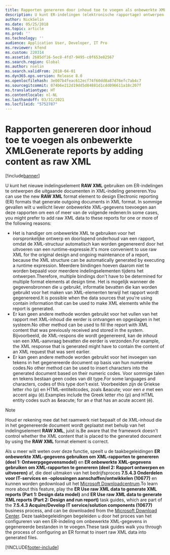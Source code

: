 ```yaml
---
title: Rapporten genereren door inhoud toe te voegen als onbewerkte XML
description: U kunt ER-indelingen (elektronische rapportage) ontwerpen die uitgaande documenten genereren in XML-indeling.
author: NickSelin
ms.date: 05/25/2018
ms.topic: article
ms.prod: ''
ms.technology: ''
audience: Application User, Developer, IT Pro
ms.reviewer: kfend
ms.custom: 220314
ms.assetid: 2685df16-5ec8-4fd7-9495-c0f653e82567
ms.search.region: Global
ms.author: nselin
ms.search.validFrom: 2018-04-01
ms.dyn365.ops.version: Release 8.0
ms.openlocfilehash: 3e007b4feac612ecf74f60dd8a87d76efc7ab4c7
ms.sourcegitcommit: 074b6e212d19dd5d84881d1cdd096611a18c207f
ms.translationtype: HT
ms.contentlocale: nl-NL
ms.lasthandoff: 03/31/2021
ms.locfileid: "5752787"
---
```

# <a name="generate-reports-by-adding-content-as-raw-xml"></a><span data-ttu-id="3776e-103">Rapporten genereren door inhoud toe te voegen als onbewerkte XML</span><span class="sxs-lookup"><span data-stu-id="3776e-103">Generate reports by adding content as raw XML</span></span>

[!include[banner](../includes/banner.md)]

<span data-ttu-id="3776e-104">U kunt het nieuwe indelingselement **RAW XML** gebruiken om ER-indelingen te ontwerpen die uitgaande documenten in XML-indeling genereren.</span><span class="sxs-lookup"><span data-stu-id="3776e-104">You can use the new **RAW XML** format element to design Electronic reporting (ER) formats that generate outgoing documents in XML format.</span></span> <span data-ttu-id="3776e-105">In sommige gevallen wilt u wellicht liever onbewerkte XML-gegevens toevoegen aan deze rapporten om een of meer van de volgende redenen:</span><span class="sxs-lookup"><span data-stu-id="3776e-105">In some cases, you might prefer to add raw XML data to these reports for one or more of the following reasons:</span></span>

- <span data-ttu-id="3776e-106">Het is handiger om onbewerkte XML te gebruiken voor het oorspronkelijke ontwerp en doorlopend onderhoud van een rapport, omdat de XML-structuur automatisch kan worden gegenereerd door het uitvoeren van een runtime-expressie.</span><span class="sxs-lookup"><span data-stu-id="3776e-106">It's more convenient to use raw XML for the original design and ongoing maintenance of a report, because the XML structure can be automatically generated by executing a runtime expression.</span></span> <span data-ttu-id="3776e-107">Meerdere bindingen hoeven daarom niet te worden bepaald voor meerdere indelingselementen tijdens het ontwerpen.</span><span class="sxs-lookup"><span data-stu-id="3776e-107">Therefore, multiple bindings don't have to be determined for multiple format elements at design time.</span></span> <span data-ttu-id="3776e-108">Het is mogelijk wanneer de gegevensbronnen die u gebruikt, informatie bevatten die kan worden gebruikt voor het maken van XML-elementen terwijl het rapport wordt gegenereerd.</span><span class="sxs-lookup"><span data-stu-id="3776e-108">It is possible when the data sources that you're using contain information that can be used to make XML elements while the report is generated.</span></span>
- <span data-ttu-id="3776e-109">Er kan geen andere methode worden gebruikt voor het vullen van het rapport met XML-inhoud die eerder is ontvangen en opgeslagen in het systeem.</span><span class="sxs-lookup"><span data-stu-id="3776e-109">No other method can be used to fill the report with XML content that was previously received and stored in the system.</span></span> <span data-ttu-id="3776e-110">Bijvoorbeeld, de XML-respons die wordt gegenereerd, kan de inhoud van een XML-aanvraag bevatten die eerder is verzonden.</span><span class="sxs-lookup"><span data-stu-id="3776e-110">For example, the XML response that is generated might have to contain the content of an XML request that was sent earlier.</span></span>
- <span data-ttu-id="3776e-111">Er kan geen andere methode worden gebruikt voor het invoegen van tekens in het gegenereerde document op basis van hun numerieke codes.</span><span class="sxs-lookup"><span data-stu-id="3776e-111">No other method can be used to insert characters into the generated document based on their numeric codes.</span></span> <span data-ttu-id="3776e-112">Voor sommige talen en tekens bestaan geen codes van dit type.</span><span class="sxs-lookup"><span data-stu-id="3776e-112">For some languages and characters, codes of this type don't exist.</span></span> <span data-ttu-id="3776e-113">Voorbeelden zijn de Griekse letter rho (ρ) en HTML-entiteitcodes, zoals \&eacute; voor een *e* met een accent aigu (é).</span><span class="sxs-lookup"><span data-stu-id="3776e-113">Examples include the Greek letter rho (ρ) and HTML entity codes such as \&eacute; for an *e* that has an acute accent (é).</span></span>

> [!NOTE]
> <span data-ttu-id="3776e-114">Houd er rekening mee dat het raamwerk niet bepaalt of de XML-inhoud die in het gegenereerde document wordt geplaatst met behulp van het indelingselement **RAW XML**, juist is.</span><span class="sxs-lookup"><span data-stu-id="3776e-114">Be aware that the framework doesn't control whether the XML content that is placed to the generated document by using the **RAW XML** format element is correct.</span></span>

<span data-ttu-id="3776e-115">Als u meer wilt weten over deze functie, speelt u de taakbegeleidingen **ER onbewerkte XML-gegevens gebruiken om XML-rapporten te genereren (deel 1: Ontwerpgegevensmodel)** en **ER onbewerkte XML-gegevens gebruiken om XML-rapporten te genereren (deel 2: Rapport ontwerpen en uitvoeren)** af, die deel uitmaken van het bedrijfsproces **7.5.4.3 Onderdelen voor IT-services en -oplossingen aanschaffen/ontwikkelen (10677)** en kunnen worden gedownload uit het [Microsoft Downloadcentrum](https://go.microsoft.com/fwlink/?linkid=874684).</span><span class="sxs-lookup"><span data-stu-id="3776e-115">To learn more about this feature, play the **ER Use raw XML data to generate XML reports (Part 1: Design data model)** and **ER Use raw XML data to generate XML reports (Part 2: Design and run report)** task guides, which are part of the **7.5.4.3 Acquire/Develop IT service/solution components (10677)** business process, and can be downloaded from the [Microsoft Download Center](https://go.microsoft.com/fwlink/?linkid=874684).</span></span> <span data-ttu-id="3776e-116">Deze taakbegeleidingen begeleiden u door het proces van het configureren van een ER-indeling om onbewerkte XML-gegevens in gegenereerde bestanden in te voegen.</span><span class="sxs-lookup"><span data-stu-id="3776e-116">These task guides walk you through the process of configuring an ER format to insert raw XML data into generated files.</span></span>


[!INCLUDE[footer-include](../../../includes/footer-banner.md)]